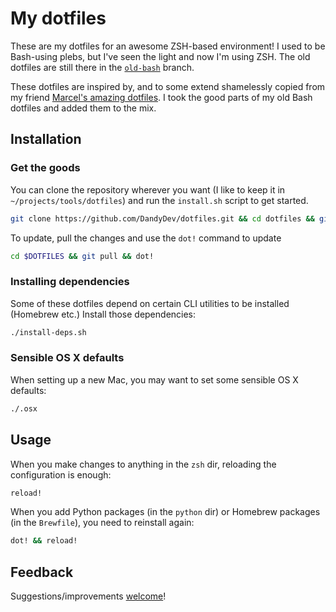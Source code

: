 # My dotfiles

These are my dotfiles for an awesome ZSH-based environment! I used to be Bash-using plebs, but I've seen the light and now I'm 
using ZSH. The old dotfiles are still there in the [`old-bash`](https://github.com/DandyDev/dotfiles/tree/old-bash) branch.

These dotfiles are inspired by, and to some extend shamelessly copied from my friend 
[Marcel's amazing dotfiles](https://github.com/mkrcah/dotfiles). I took the good parts of my old Bash dotfiles and added them 
to the mix.

## Installation

### Get the goods

You can clone the repository wherever you want (I like to keep it in `~/projects/tools/dotfiles`) and run the `install.sh` script 
to get started.

```bash
git clone https://github.com/DandyDev/dotfiles.git && cd dotfiles && git submodules init && git submodules update && ./install.sh
```

To update, pull the changes and use the `dot!` command to update

```zsh
cd $DOTFILES && git pull && dot!
```

### Installing dependencies

Some of these dotfiles depend on certain CLI utilities to be installed (Homebrew etc.) Install those dependencies:

```zsh
./install-deps.sh
```

### Sensible OS X defaults

When setting up a new Mac, you may want to set some sensible OS X defaults:

```zsh
./.osx
```

## Usage

When you make changes to anything in the `zsh` dir, reloading the configuration is enough:

```zsh
reload!
```

When you add Python packages (in the `python` dir) or Homebrew packages (in the `Brewfile`), you need to reinstall again:

```zsh
dot! && reload!
```


## Feedback

Suggestions/improvements
[welcome](https://github.com/DandyDev/dotfiles/issues)!
